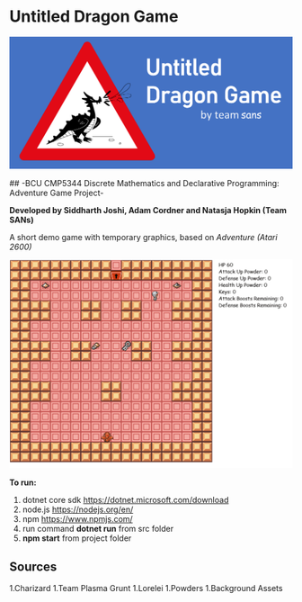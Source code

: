 # Untitled Dragon Game
<p align="center">
    <img alt="untitled dragon game by team sans (with logo)" src="adventureGameV2\AdventureGame\untitled dragon game.png">
</p>
## -BCU CMP5344 Discrete Mathematics and Declarative Programming: Adventure Game Project-

__Developed by Siddharth Joshi, Adam Cordner and Natasja Hopkin (Team SANs)__

A short demo game with temporary graphics, based on _Adventure (Atari 2600)_

<p align="center">
    <img alt="demo capture gif" src="adventureGameV2\AdventureGame\example.gif">
</p>

__To run:__
1. dotnet core sdk https://dotnet.microsoft.com/download
1. node.js https://nodejs.org/en/
1. npm https://www.npmjs.com/
1. run command __dotnet run__ from src folder
1. __npm start__ from project folder    

## Sources
1.Charizard
1.Team Plasma Grunt
1.Lorelei 
1.Powders
1.Background Assets



